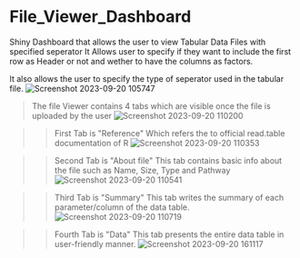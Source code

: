 # File_Viewer_Dashboard
Shiny Dashboard that allows the user to view Tabular Data Files with specified seperator
It Allows user to specify if they want to include the first row as Header or not and wether to have the columns as factors.

It also allows the user to specify the type of seperator used in the tabular file.
![Screenshot 2023-09-20 105747](https://github.com/rajat5972/File_Viewer_Dashboard/assets/132495424/8a26da45-2215-4c49-ba39-2421e5d62cf0)

> The file Viewer contains 4 tabs which are visible once the file is uploaded by the user
> ![Screenshot 2023-09-20 110200](https://github.com/rajat5972/File_Viewer_Dashboard/assets/132495424/b8271e3a-46c3-4eae-af03-ede54a3dff5b)

>> First Tab is "Reference"
    Which refers the to official read.table documentation of R
 ![Screenshot 2023-09-20 110353](https://github.com/rajat5972/File_Viewer_Dashboard/assets/132495424/3c48f1e9-a6e4-4006-b668-b4c460ba5145)

>> Second Tab is "About file"
    This tab contains basic info about the file such as Name, Size, Type and Pathway
![Screenshot 2023-09-20 110541](https://github.com/rajat5972/File_Viewer_Dashboard/assets/132495424/96bc9b2f-8845-4af4-91ef-89640bdf90a4)

>> Third Tab is "Summary"
    This tab writes the summary of each parameter/column of the data table.
 ![Screenshot 2023-09-20 110719](https://github.com/rajat5972/File_Viewer_Dashboard/assets/132495424/a4471248-0bee-4dbc-9c65-9d74441cfd90)

>> Fourth Tab is "Data"
    This tab presents the entire data table in user-friendly manner.
![Screenshot 2023-09-20 161117](https://github.com/rajat5972/File_Viewer_Dashboard/assets/132495424/7f989aa9-d175-4aae-aeb1-d218742db5b2)
